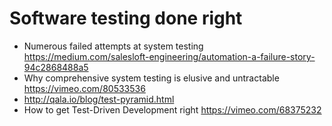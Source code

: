 # Software testing done right

- Numerous failed attempts at system testing <https://medium.com/salesloft-engineering/automation-a-failure-story-94c2868488a5>
- Why comprehensive system testing is elusive and untractable <https://vimeo.com/80533536>
- <http://qala.io/blog/test-pyramid.html>
- How to get Test-Driven Development right <https://vimeo.com/68375232>
